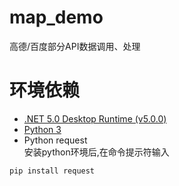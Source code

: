 # map_demo
高德/百度部分API数据调用、处理

# 环境依赖
 - [.NET 5.0 Desktop Runtime (v5.0.0)][1]
 - [Python 3][2]
 - Python request  
   安装python环境后,在命令提示符输入
 ```
 pip install request
 ```

[1]: https://dotnet.microsoft.com/download/dotnet/thank-you/runtime-desktop-5.0.0-windows-x64-installer
[2]: https://www.python.org/downloads/release/python-395/
